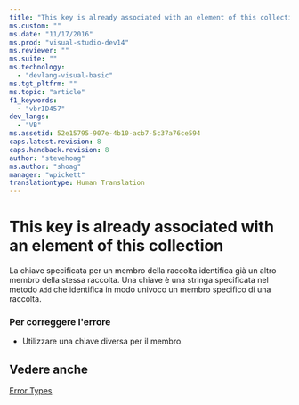 ```yaml
---
title: "This key is already associated with an element of this collection | Microsoft Docs"
ms.custom: ""
ms.date: "11/17/2016"
ms.prod: "visual-studio-dev14"
ms.reviewer: ""
ms.suite: ""
ms.technology: 
  - "devlang-visual-basic"
ms.tgt_pltfrm: ""
ms.topic: "article"
f1_keywords: 
  - "vbrID457"
dev_langs: 
  - "VB"
ms.assetid: 52e15795-907e-4b10-acb7-5c37a76ce594
caps.latest.revision: 8
caps.handback.revision: 8
author: "stevehoag"
ms.author: "shoag"
manager: "wpickett"
translationtype: Human Translation
---
```

# This key is already associated with an element of this collection
La chiave specificata per un membro della raccolta identifica già un altro membro della stessa raccolta.  Una chiave è una stringa specificata nel metodo `Add` che identifica in modo univoco un membro specifico di una raccolta.  
  
### Per correggere l'errore  
  
-   Utilizzare una chiave diversa per il membro.  
  
## Vedere anche  
 [Error Types](../../../visual-basic/programming-guide/language-features/error-types.md)